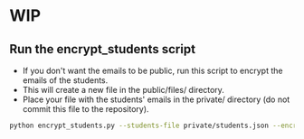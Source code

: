 # WIP


## Run the encrypt_students script

- If you don't want the emails to be public, run this script to encrypt the emails of the students.
- This will create a new file in the public/files/ directory.
- Place your file with the students' emails in the private/ directory (do not commit this file to the repository).

```bash
python encrypt_students.py --students-file private/students.json --encrypted-students-file public/files/students_encrypted.json
```
